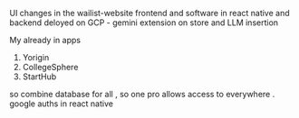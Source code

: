 UI changes in the wailist-website 
frontend and software in react native and backend deloyed on GCP - gemini 
extension on store and LLM insertion 

My already in apps 

1. Yorigin 
2. CollegeSphere
3. StartHub 

so combine database for all , so one pro allows access to everywhere .
google auths in react native 